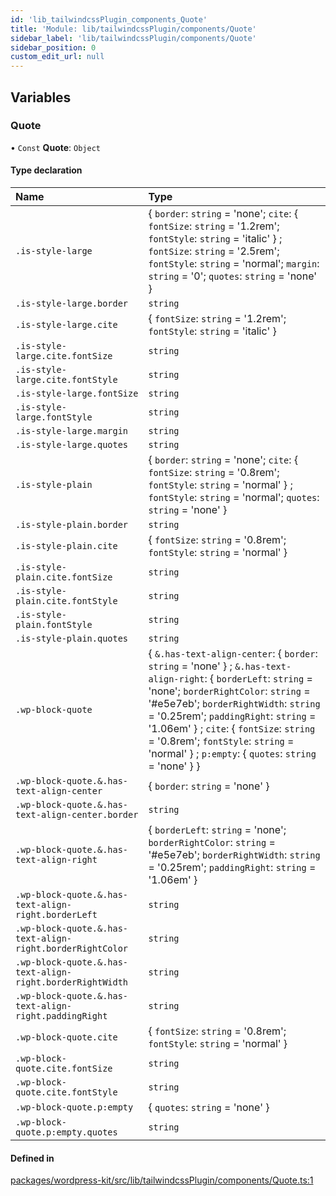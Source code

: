 ```yaml
---
id: 'lib_tailwindcssPlugin_components_Quote'
title: 'Module: lib/tailwindcssPlugin/components/Quote'
sidebar_label: 'lib/tailwindcssPlugin/components/Quote'
sidebar_position: 0
custom_edit_url: null
---
```


## Variables

### Quote

• `Const` **Quote**: `Object`

#### Type declaration

| Name                                                      | Type                                                                                                                                                                                                                                                                                                                                                                                 |
| :-------------------------------------------------------- | :----------------------------------------------------------------------------------------------------------------------------------------------------------------------------------------------------------------------------------------------------------------------------------------------------------------------------------------------------------------------------------- |
| `.is-style-large`                                         | { `border`: `string` = 'none'; `cite`: { `fontSize`: `string` = '1.2rem'; `fontStyle`: `string` = 'italic' } ; `fontSize`: `string` = '2.5rem'; `fontStyle`: `string` = 'normal'; `margin`: `string` = '0'; `quotes`: `string` = 'none' }                                                                                                                                            |
| `.is-style-large.border`                                  | `string`                                                                                                                                                                                                                                                                                                                                                                             |
| `.is-style-large.cite`                                    | { `fontSize`: `string` = '1.2rem'; `fontStyle`: `string` = 'italic' }                                                                                                                                                                                                                                                                                                                |
| `.is-style-large.cite.fontSize`                           | `string`                                                                                                                                                                                                                                                                                                                                                                             |
| `.is-style-large.cite.fontStyle`                          | `string`                                                                                                                                                                                                                                                                                                                                                                             |
| `.is-style-large.fontSize`                                | `string`                                                                                                                                                                                                                                                                                                                                                                             |
| `.is-style-large.fontStyle`                               | `string`                                                                                                                                                                                                                                                                                                                                                                             |
| `.is-style-large.margin`                                  | `string`                                                                                                                                                                                                                                                                                                                                                                             |
| `.is-style-large.quotes`                                  | `string`                                                                                                                                                                                                                                                                                                                                                                             |
| `.is-style-plain`                                         | { `border`: `string` = 'none'; `cite`: { `fontSize`: `string` = '0.8rem'; `fontStyle`: `string` = 'normal' } ; `fontStyle`: `string` = 'normal'; `quotes`: `string` = 'none' }                                                                                                                                                                                                       |
| `.is-style-plain.border`                                  | `string`                                                                                                                                                                                                                                                                                                                                                                             |
| `.is-style-plain.cite`                                    | { `fontSize`: `string` = '0.8rem'; `fontStyle`: `string` = 'normal' }                                                                                                                                                                                                                                                                                                                |
| `.is-style-plain.cite.fontSize`                           | `string`                                                                                                                                                                                                                                                                                                                                                                             |
| `.is-style-plain.cite.fontStyle`                          | `string`                                                                                                                                                                                                                                                                                                                                                                             |
| `.is-style-plain.fontStyle`                               | `string`                                                                                                                                                                                                                                                                                                                                                                             |
| `.is-style-plain.quotes`                                  | `string`                                                                                                                                                                                                                                                                                                                                                                             |
| `.wp-block-quote`                                         | { `&.has-text-align-center`: { `border`: `string` = 'none' } ; `&.has-text-align-right`: { `borderLeft`: `string` = 'none'; `borderRightColor`: `string` = '#e5e7eb'; `borderRightWidth`: `string` = '0.25rem'; `paddingRight`: `string` = '1.06em' } ; `cite`: { `fontSize`: `string` = '0.8rem'; `fontStyle`: `string` = 'normal' } ; `p:empty`: { `quotes`: `string` = 'none' } } |
| `.wp-block-quote.&.has-text-align-center`                 | { `border`: `string` = 'none' }                                                                                                                                                                                                                                                                                                                                                      |
| `.wp-block-quote.&.has-text-align-center.border`          | `string`                                                                                                                                                                                                                                                                                                                                                                             |
| `.wp-block-quote.&.has-text-align-right`                  | { `borderLeft`: `string` = 'none'; `borderRightColor`: `string` = '#e5e7eb'; `borderRightWidth`: `string` = '0.25rem'; `paddingRight`: `string` = '1.06em' }                                                                                                                                                                                                                         |
| `.wp-block-quote.&.has-text-align-right.borderLeft`       | `string`                                                                                                                                                                                                                                                                                                                                                                             |
| `.wp-block-quote.&.has-text-align-right.borderRightColor` | `string`                                                                                                                                                                                                                                                                                                                                                                             |
| `.wp-block-quote.&.has-text-align-right.borderRightWidth` | `string`                                                                                                                                                                                                                                                                                                                                                                             |
| `.wp-block-quote.&.has-text-align-right.paddingRight`     | `string`                                                                                                                                                                                                                                                                                                                                                                             |
| `.wp-block-quote.cite`                                    | { `fontSize`: `string` = '0.8rem'; `fontStyle`: `string` = 'normal' }                                                                                                                                                                                                                                                                                                                |
| `.wp-block-quote.cite.fontSize`                           | `string`                                                                                                                                                                                                                                                                                                                                                                             |
| `.wp-block-quote.cite.fontStyle`                          | `string`                                                                                                                                                                                                                                                                                                                                                                             |
| `.wp-block-quote.p:empty`                                 | { `quotes`: `string` = 'none' }                                                                                                                                                                                                                                                                                                                                                      |
| `.wp-block-quote.p:empty.quotes`                          | `string`                                                                                                                                                                                                                                                                                                                                                                             |

#### Defined in

[packages/wordpress-kit/src/lib/tailwindcssPlugin/components/Quote.ts:1](https://github.com/pantheon-systems/decoupled-kit-js/blob/4f3ee4f/packages/wordpress-kit/src/lib/tailwindcssPlugin/components/Quote.ts#L1)
